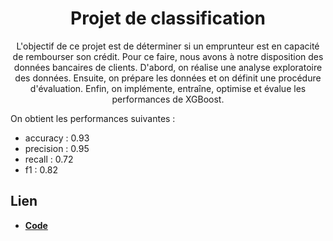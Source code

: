 <h1 align="center">Projet de classification</h1>

<p align="center">
L'objectif de ce projet est de déterminer si un emprunteur est en capacité de rembourser son crédit. Pour ce faire, nous avons à notre disposition des données bancaires de clients. D'abord, on réalise une analyse exploratoire des données. Ensuite, on prépare les données et on définit une procédure d'évaluation. Enfin, on implémente, entraîne, optimise et évalue les performances de XGBoost. 

On obtient les performances suivantes : 
- accuracy : 0.93
- precision : 0.95
- recall : 0.72
- f1 : 0.82

## Lien

- [**Code**]([https://github.com/marcberret/project_credit_risk_classification/blob/main/main.ipynb])
